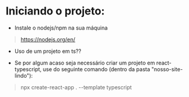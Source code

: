 # Iniciando o projeto:
- Instale o nodejs/npm na sua máquina
> https://nodejs.org/en/

- Uso de um projeto em ts??

- Se por algum acaso seja necessário criar um projeto em react-typescript, use do seguinte comando (dentro da pasta "nosso-site-lindo"):
> npx create-react-app . --template typescript
